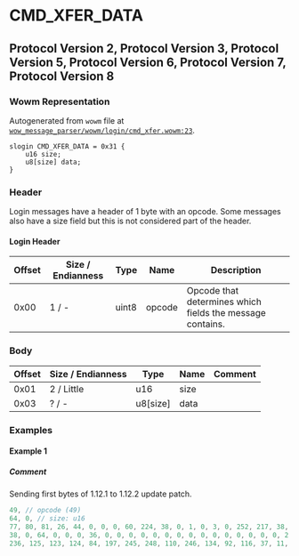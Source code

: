 # CMD_XFER_DATA

## Protocol Version 2, Protocol Version 3, Protocol Version 5, Protocol Version 6, Protocol Version 7, Protocol Version 8

### Wowm Representation

Autogenerated from `wowm` file at [`wow_message_parser/wowm/login/cmd_xfer.wowm:23`](https://github.com/gtker/wow_messages/tree/main/wow_message_parser/wowm/login/cmd_xfer.wowm#L23).
```rust,ignore
slogin CMD_XFER_DATA = 0x31 {
    u16 size;
    u8[size] data;
}
```
### Header

Login messages have a header of 1 byte with an opcode. Some messages also have a size field but this is not considered part of the header.

#### Login Header

| Offset | Size / Endianness | Type   | Name   | Description |
| ------ | ----------------- | ------ | ------ | ----------- |
| 0x00   | 1 / -             | uint8  | opcode | Opcode that determines which fields the message contains.|

### Body

| Offset | Size / Endianness | Type | Name | Comment |
| ------ | ----------------- | ---- | ---- | ------- |
| 0x01 | 2 / Little | u16 | size |  |
| 0x03 | ? / - | u8[size] | data |  |

### Examples

#### Example 1

##### Comment

Sending first bytes of 1.12.1 to 1.12.2 update patch.

```c
49, // opcode (49)
64, 0, // size: u16
77, 80, 81, 26, 44, 0, 0, 0, 60, 224, 38, 0, 1, 0, 3, 0, 252, 217, 38, 0, 252, 221, 
38, 0, 64, 0, 0, 0, 36, 0, 0, 0, 0, 0, 0, 0, 0, 0, 0, 0, 0, 0, 0, 0, 2, 120, 218, 
236, 125, 123, 124, 84, 197, 245, 248, 110, 246, 134, 92, 116, 37, 11, 174, 184, // data: u8[size]
```
